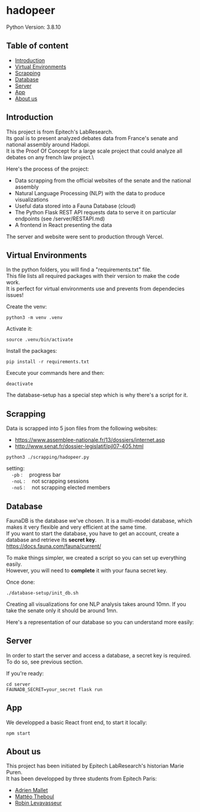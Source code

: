 # hadopeer

Python Version: 3.8.10

## Table of content

  - [Introduction](#introduction)
  - [Virtual Environments](#virtual-environments)
  - [Scrapping](#scrapping)
  - [Database](#database)
  - [Server](#server)
  - [App](#app)
  - [About us](#about-us)

## Introduction

This project is from Epitech's LabResearch.\
Its goal is to present analyzed debates data from France's senate and national assembly around Hadopi.\
It is the Proof Of Concept for a large scale project that could analyze all debates on any french law project.\

Here's the process of the project:
- Data scrapping from the official websites of the senate and the national assembly
- Natural Language Processing (NLP) with the data to produce visualizations
- Useful data stored into a Fauna Database (cloud)
- The Python Flask REST API requests data to serve it on particular endpoints (see /server/RESTAPI.md)
- A frontend in React presenting the data

The server and website were sent to production through Vercel.

## Virtual Environments

In the python folders, you will find a "requirements.txt" file.\
This file lists all required packages with their version to make the code work.\
It is perfect for virtual environments use and prevents from dependecies issues!

Create the venv:
```
python3 -m venv .venv
```

Activate it:
```
source .venv/bin/activate
```

Install the packages:
```
pip install -r requirements.txt
```

Execute your commands here and then:
```
deactivate
```

The database-setup has a special step which is why there's a script for it.

## Scrapping

Data is scrapped into 5 json files from the following websites:
- https://www.assemblee-nationale.fr/13/dossiers/internet.asp
- http://www.senat.fr/dossier-legislatif/pjl07-405.html

```
python3 ./scrapping/hadopeer.py
```

setting:\
&emsp;`-pb` :&emsp; progress bar\
&emsp;`-noL` :&emsp; not scrapping sessions\
&emsp;`-noS` :&emsp; not scrapping elected members

## Database

FaunaDB is the database we've chosen. It is a multi-model database, which makes it very flexible and very efficient at the same time.\
If you want to start the database, you have to get an account, create a database and retrieve its **secret key**.\
https://docs.fauna.com/fauna/current/

To make things simpler, we created a script so you can set up everything easily.\
However, you will need to **complete** it with your fauna secret key.

Once done:
```
./database-setup/init_db.sh
```

Creating all visualizations for one NLP analysis takes around 10mn. If you take the senate only it should be around 1mn.

Here's a representation of our database so you can understand more easily:
<!-- <img title="Database Graph" alt="alt" src="./.database-graph.png"> -->

## Server

In order to start the server and access a database, a secret key is required.\
To do so, see previous section.

If you're ready:
```
cd server
FAUNADB_SECRET=your_secret flask run
```

## App

We developped a basic React front end, to start it locally:
```
npm start
```

## About us

This project has been initiated by Epitech LabResearch's historian Marie Puren.\
It has been developped by three students from Epitech Paris:
- [Adrien Mallet](https://github.com/jack-a-dit)
- [Mattéo Theboul](https://github.com/MTheboul)
- [Robin Levavasseur](https://github.com/YummyGyros)
